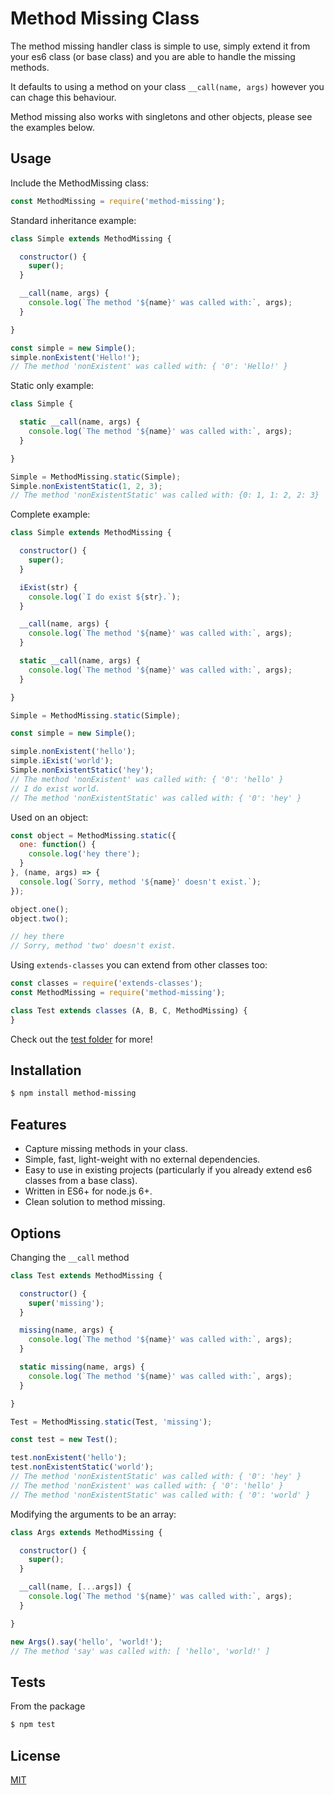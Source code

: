 # Method Missing Class

  The method missing handler class is simple to use, simply extend it from your es6 class (or base class) and you are able to handle the missing methods.

  It defaults to using a method on your class `__call(name, args)` however you can chage this behaviour.

  Method missing also works with singletons and other objects, please see the examples below.

## Usage

Include the MethodMissing class:

```js
const MethodMissing = require('method-missing');
```

Standard inheritance example:

```js
class Simple extends MethodMissing {

  constructor() {
    super();
  }

  __call(name, args) {
    console.log(`The method '${name}' was called with:`, args);
  }

}

const simple = new Simple();
simple.nonExistent('Hello!');
// The method 'nonExistent' was called with: { '0': 'Hello!' }
```

Static only example:

```js
class Simple {

  static __call(name, args) {
    console.log(`The method '${name}' was called with:`, args);
  }

}

Simple = MethodMissing.static(Simple);
Simple.nonExistentStatic(1, 2, 3);
// The method 'nonExistentStatic' was called with: {0: 1, 1: 2, 2: 3}
```

Complete example:

```js
class Simple extends MethodMissing {

  constructor() {
    super();
  }

  iExist(str) {
    console.log(`I do exist ${str}.`);
  }

  __call(name, args) {
    console.log(`The method '${name}' was called with:`, args);
  }

  static __call(name, args) {
    console.log(`The method '${name}' was called with:`, args);
  }

}

Simple = MethodMissing.static(Simple);

const simple = new Simple();

simple.nonExistent('hello');
simple.iExist('world');
Simple.nonExistentStatic('hey');
// The method 'nonExistent' was called with: { '0': 'hello' }
// I do exist world.
// The method 'nonExistentStatic' was called with: { '0': 'hey' }
```
Used on an object:

```js
const object = MethodMissing.static({
  one: function() {
    console.log('hey there');
  }
}, (name, args) => {
  console.log(`Sorry, method '${name}' doesn't exist.`);
});

object.one();
object.two();

// hey there
// Sorry, method 'two' doesn't exist.
```

Using `extends-classes` you can extend from other classes too:

```js
const classes = require('extends-classes');
const MethodMissing = require('method-missing');

class Test extends classes (A, B, C, MethodMissing) {
}
```

Check out the [test folder](test) for more!

## Installation

```bash
$ npm install method-missing
```

## Features

  * Capture missing methods in your class.
  * Simple, fast, light-weight with no external dependencies.
  * Easy to use in existing projects (particularly if you already extend es6 classes from a base class).
  * Written in ES6+ for node.js 6+.
  * Clean solution to method missing.

## Options

Changing the `__call` method

```js
class Test extends MethodMissing {

  constructor() {
    super('missing');
  }

  missing(name, args) {
    console.log(`The method '${name}' was called with:`, args);
  }

  static missing(name, args) {
    console.log(`The method '${name}' was called with:`, args);
  }

}

Test = MethodMissing.static(Test, 'missing');

const test = new Test();

test.nonExistent('hello');
test.nonExistentStatic('world');
// The method 'nonExistentStatic' was called with: { '0': 'hey' }
// The method 'nonExistent' was called with: { '0': 'hello' }
// The method 'nonExistentStatic' was called with: { '0': 'world' }
```

Modifying the arguments to be an array:

```js
class Args extends MethodMissing {

  constructor() {
    super();
  }

  __call(name, [...args]) {
    console.log(`The method '${name}' was called with:`, args);
  }

}

new Args().say('hello', 'world!');
// The method 'say' was called with: [ 'hello', 'world!' ]
```

## Tests

  From the package 

  ```bash
  $ npm test
  ```

## License

  [MIT](LICENSE)